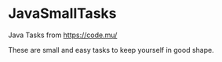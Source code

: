 # JavaSmallTasks
Java Tasks from https://code.mu/

These are small and easy tasks to keep yourself in good shape.
